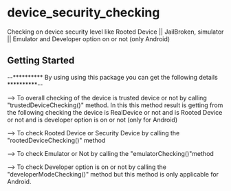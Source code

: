 # device_security_checking

Checking on device security level like Rooted Device || JailBroken, simulator || Emulator
and Developer option on or not (only Android) 

## Getting Started


--********** By using using this package you can get the following details **********--

--> To overall checking of the device is trusted device or not by calling "trustedDeviceChecking()" method.
    In this this method result is getting from the following checking the device is RealDevice or not 
    and is Rooted Device or not and is developer option is on or not (only for Android)

--> To check Rooted Device or Security Device by calling the "rootedDeviceChecking()" method

--> To check Emulator or Not by calling the "emulatorChecking()"method

--> To check Developer option is on or not by calling the "developerModeChecking()" method 
    but this method is only applicable for Android.
